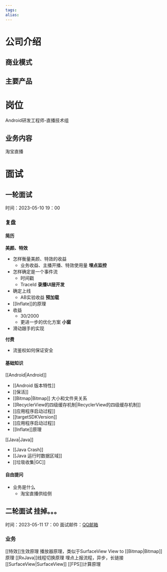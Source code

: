 ```yaml
---
tags: 
alias:
---
```

# 公司介绍
## 商业模式
## 主要产品
# 岗位
Android研发工程师-直播技术组
## 业务内容 
淘宝直播
# 面试
## 一轮面试
时间：2023-05-10  19：00
### 复盘
#### 简历
**美颜、特效**
- 怎样衡量美颜、特效的收益
	- 业务收益、主播开播、特效使用量
**埋点监控**
- 怎样确定是一个事件流
	- 时间戳
	- TraceId
**录播UI层开发**
- 确定上线
	- AB实验收益
**预加载**
- [[Inflate]]的原理
- 收益
	- 30/2000
	- 更进一步的优化方案
**小窗**
- 滑动跟手的实现

**付费**
- 流鉴权如何保证安全
#### 基础知识
[[Android|Android]] 
- [[Android 版本特性]]
- [[保活]]
- [[Bitmap|Bitmap]] 大小和文件夹关系
- [[RecyclerView的四级缓存机制|RecyclerView的四级缓存机制]] 
- [[应用程序启动过程]]
- [[targetSDKVersion]]
- [[应用程序启动过程]]
- [[Inflate]]原理

[[Java|Java]] 
- [[Java Crash]]
- [[Java 运行时数据区域]]
- [[垃圾收集|GC]]

#### 自由提问
- 业务是什么
	- 淘宝直播供给侧
## 二轮面试 挂掉。。。
时间：2023-05-11  17：00
面试邮件：[QQ邮箱](https://mail.qq.com/cgi-bin/frame_html?sid=53ZrXhFc9XklYlg8&r=719d08ab09b03a1049badf22b12a565d&lang=zh)
### 业务
[[特效]]生效原理
播放器原理，类似于SurfaceView
View to [[Bitmap|Bitmap]]  原理
[[RxJava]]线程切换原理
埋点上报流程，异步，长链接
[[SurfaceView|SurfaceView]] 
[[FPS]]计算原理












